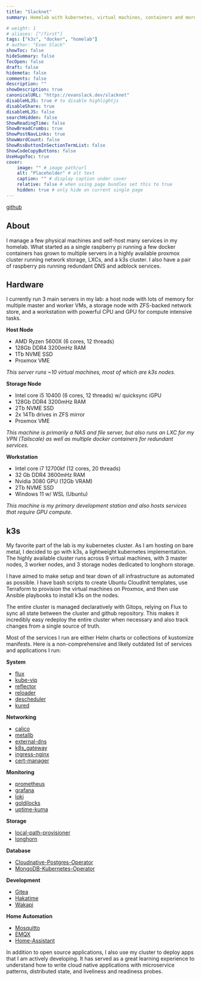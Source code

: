 ```yaml
---
title: "Slacknet"
summary: Homelab with kubernetes, virtual machines, containers and more

# weight: 1
# aliases: ["/first"]
tags: ["k3s", "docker", "homelab"]
# author: "Evan Slack"
showToc: false
hideSummary: false
TocOpen: false
draft: false
hidemeta: false
comments: false
description: ""
showDescription: true
canonicalURL: "https://evanslack.dev/slacknet"
disableHLJS: true # to disable highlightjs
disableShare: true
disableHLJS: false
searchHidden: false
ShowReadingTime: false
ShowBreadCrumbs: true
ShowPostNavLinks: true
ShowWordCount: false
ShowRssButtonInSectionTermList: false
ShowCodeCopyButtons: false
UseHugoToc: true
cover:
    image: "" # image path/url
    alt: "Placeholder" # alt text
    caption: "" # display caption under cover
    relative: false # when using page bundles set this to true
    hidden: true # only hide on current single page
---
```

[github](https://github.com/evanofslack/slacknet)

## About

I manage a few physical machines and self-host many services in my homelab. What started as a single raspberry pi running a few docker containers has grown to multiple servers in a highly available proxmox cluster running network storage, LXCs, and a k3s cluster. I also have a pair of raspberry pis running redundant DNS and adblock services.

## Hardware

I currently run 3 main servers in my lab: a host node with lots of memory for multiple master and worker VMs, a storage node with ZFS-backed network store, and a workstation with powerful CPU and GPU for compute intensive tasks. 

**Host Node**
- AMD Ryzen 5600X (6 cores, 12 threads)
- 128Gb DDR4 3200mHz RAM
- 1Tb NVME SSD
- Proxmox VME

*This server runs ~10 virtual machines, most of which are k3s nodes.*

**Storage Node**
- Intel core i5 10400 (6 cores, 12 threads) w/ quicksync iGPU
- 128Gb DDR4 3200mHz RAM
- 2Tb NVME SSD
- 2x 14Tb drives in ZFS mirror
- Proxmox VME

*This machine is primarily a NAS and file server, but also runs an LXC for my VPN (Tailscale) as well as multiple docker containers for redundant services.*

**Workstation**
- Intel core i7 12700kf (12 cores, 20 threads)
- 32 Gb DDR4 3600mHz RAM
- Nvidia 3080 GPU (12Gb VRAM)
- 2Tb NVME SSD
- Windows 11 w/ WSL (Ubuntu) 

*This machine is my primary development station and also hosts services that require GPU compute.*

## k3s

My favorite part of the lab is my kubernetes cluster. As I am hosting on bare metal, I decided to go with k3s, a lightweight kubernetes implementation. The highly available cluster runs across 9 virtual machines, with 3 master nodes, 3 worker nodes, and 3 storage nodes dedicated to longhorn storage. 

I have aimed to make setup and tear down of all infrastructure as automated as possible. I have bash scripts to create Ubuntu CloudInit templates, use Terraform to provision the virtual machines on Proxmox, and then use Ansible playbooks to install k3s on the nodes. 

The entire cluster is managed declaratively with Gitops, relying on Flux to sync all state between the cluster and github repository. This makes it incredibly easy redeploy the entire cluster when necessary and also track changes from a single source of truth. 

Most of the services I run are either Helm charts or collections of kustomize manifests. Here is a non-comprehensive and likely outdated list of services and applications I run:

**System**
- [flux](https://toolkit.fluxcd.io/)
- [kube-vip](https://kube-vip.io/)
- [reflector](https://github.com/emberstack/kubernetes-reflector)
- [reloader](https://github.com/stakater/Reloader)
- [descheduler](https://github.com/kubernetes-sigs/descheduler)
- [kured](https://github.com/weaveworks/kured)

**Networking**
- [calico](https://www.tigera.io/project-calico/)
- [metallb](https://metallb.universe.tf/)
- [external-dns](https://github.com/kubernetes-sigs/external-dns)
- [k8s_gateway](https://github.com/ori-edge/k8s_gateway)
- [ingress-nginx](https://kubernetes.github.io/ingress-nginx/)
- [cert-manager](https://cert-manager.io/)

**Monitoring**
- [prometheus](https://prometheus-operator.dev/)
- [grafana](https://github.com/grafana/grafana)
- [loki](https://github.com/grafana/loki)
- [goldilocks](https://github.com/FairwindsOps/goldilocks)
- [uptime-kuma](https://github.com/louislam/uptime-kuma)

**Storage**
- [local-path-provisioner](https://github.com/rancher/local-path-provisioner)
- [longhorn](https://github.com/longhorn/longhorn)

**Database**
- [Cloudnative-Postgres-Operator](https://github.com/cloudnative-pg/cloudnative-pg)
- [MongoDB-Kubernetes-Operator](https://github.com/mongodb/mongodb-kubernetes-operator)

**Development**
- [Gitea](https://github.com/go-gitea/gitea)
- [Hakatime](https://github.com/mujx/hakatime)
- [Wakapi](https://github.com/muety/wakapi)

**Home Automation**
- [Mosquitto](https://github.com/eclipse/mosquitto)
- [EMQX](https://github.com/emqx/emqx)
- [Home-Assistant](https://github.com/home-assistant)

In addition to open source applications, I also use my cluster to deploy apps that I am actively developing. It has served as a great learning experience to understand how to write cloud native applications with microservice patterns, distributed state, and liveliness and readiness probes. 